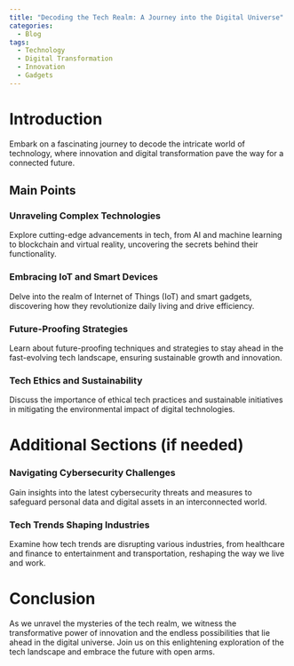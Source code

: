 ```yaml
---
title: "Decoding the Tech Realm: A Journey into the Digital Universe"
categories:
  - Blog
tags:
  - Technology
  - Digital Transformation
  - Innovation
  - Gadgets
---
```


# Introduction
Embark on a fascinating journey to decode the intricate world of technology, where innovation and digital transformation pave the way for a connected future.

## Main Points
### Unraveling Complex Technologies
Explore cutting-edge advancements in tech, from AI and machine learning to blockchain and virtual reality, uncovering the secrets behind their functionality.

### Embracing IoT and Smart Devices
Delve into the realm of Internet of Things (IoT) and smart gadgets, discovering how they revolutionize daily living and drive efficiency.

### Future-Proofing Strategies
Learn about future-proofing techniques and strategies to stay ahead in the fast-evolving tech landscape, ensuring sustainable growth and innovation.

### Tech Ethics and Sustainability
Discuss the importance of ethical tech practices and sustainable initiatives in mitigating the environmental impact of digital technologies.

# Additional Sections (if needed)
### Navigating Cybersecurity Challenges
Gain insights into the latest cybersecurity threats and measures to safeguard personal data and digital assets in an interconnected world.

### Tech Trends Shaping Industries
Examine how tech trends are disrupting various industries, from healthcare and finance to entertainment and transportation, reshaping the way we live and work.

# Conclusion
As we unravel the mysteries of the tech realm, we witness the transformative power of innovation and the endless possibilities that lie ahead in the digital universe. Join us on this enlightening exploration of the tech landscape and embrace the future with open arms.